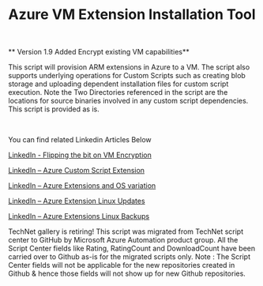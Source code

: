 ﻿Azure VM Extension Installation Tool
====================================

            

 

** Version 1.9 Added Encrypt existing VM capabilities**

This script will provision ARM extensions in Azure to a VM. The script also supports underlying operations for Custom Scripts such as creating blob storage and uploading dependent installation files for custom script execution.
 Note the Two Directories referenced in the script are the locations for source binaries involved in any custom script dependencies. This script is provided as is.


 


You can find related Linkedin Articles Below


[LinkedIn - Flipping the bit on VM Encryption](https://www.linkedin.com/pulse/flipping-bit-vm-encryption-key-vault-using-azure-powershell-lewis)


[LinkedIn – Azure Custom Script Extension](https://www.linkedin.com/pulse/azure-extension-custom-script-upload-vm-blob-storage-now-lewis?trk=hp-feed-article-title-publish)


[LinkedIn – Azure Extensions and OS variation](https://www.linkedin.com/pulse/azure-extensions-ambiguity-what-flavor-operating-system-john-n-lewis?trk=hp-feed-article-title-publish)


[LinkedIn – Azure Extension Linux Updates](https://www.linkedin.com/pulse/building-provisioning-automation-azure-iaas-arm-using-john-n-lewis?trk=mp-author-card)


[LinkedIn – Azure Extensions Linux Backups](https://www.linkedin.com/pulse/building-provisioning-automation-azure-arm-using-powershell-lewis?trk=mp-author-card)


        
    
TechNet gallery is retiring! This script was migrated from TechNet script center to GitHub by Microsoft Azure Automation product group. All the Script Center fields like Rating, RatingCount and DownloadCount have been carried over to Github as-is for the migrated scripts only. Note : The Script Center fields will not be applicable for the new repositories created in Github & hence those fields will not show up for new Github repositories.
